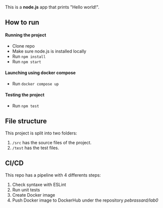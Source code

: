 This is a **node.js** app that prints "Hello world!". 

## How to run

#### Running the project
- Clone repo
- Make sure node.js is installed locally
- Run `npm install`
- Run `npm start`

#### Launching using docker compose
- Run `docker compose up`

#### Testing the project
- Run `npm test`

## File structure
This project is split into two folders:

1. `/src` has the source files of the project.
2. `/test` has the test files.

## CI/CD
This repo has a pipeline with 4 differents steps:

1. Check syntaxe with ESLint
2. Run unit tests
3. Create Docker image
4. Push Docker image to DockerHub under the repository *pebrassard/lab0*